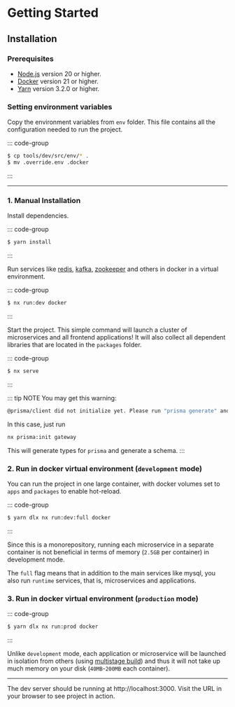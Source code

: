 # Getting Started

## Installation

### Prerequisites

- [Node.js](https://nodejs.org/en/download/package-manager) version 20 or higher.
- [Docker](https://docs.docker.com/engine/install/ubuntu/) version 21 or higher.
- [Yarn](https://github.com/yarnpkg/berry) version 3.2.0 or higher.

### Setting environment variables

Copy the environment variables from `env` folder. This file contains all the 
configuration needed to run the project.

::: code-group

```sh
$ cp tools/dev/src/env/* .
$ mv .override.env .docker
```

:::

---

### 1. Manual Installation

Install dependencies.

::: code-group
```sh [yarn]
$ yarn install
```
:::

Run services like [redis](https://redis.io/),
[kafka](https://kafka.apache.org/), [zookeeper](https://zookeeper.apache.org/) and others in docker in a virtual environment.

::: code-group
```sh [yarn]
$ nx run:dev docker
```
:::

Start the project. This simple command will launch a cluster of microservices and all frontend applications! It will also collect all dependent libraries that are located in the `packages` folder.

::: code-group
```sh [yarn]
$ nx serve
```
:::


::: tip NOTE
You may get this warning:

```sh 
@prisma/client did not initialize yet. Please run "prisma generate" and try to import it again
```

In this case, just run

```sh
nx prisma:init gateway
```
This will generate types for `prisma` and generate a schema.
:::

### 2. Run in docker virtual environment (`development` mode)

You can run the project in one large container, with docker volumes set to `apps` and `packages` to enable hot-reload.

::: code-group
```sh [yarn]
$ yarn dlx nx run:dev:full docker
```
:::

Since this is a monorepository, running each microservice in a separate container is not beneficial in terms of memory (`2.5GB` per container) in development mode.

The `full` flag means that in addition to the main services like mysql, you also run `runtime` services, that is, microservices and applications.
### 3. Run in docker virtual environment (`production` mode)

::: code-group
```sh [yarn]
$ yarn dlx nx run:prod docker
```
:::

Unlike `development` mode, each application or microservice will be launched in isolation from others 
(using [multistage build](https://docs.docker.com/build/building/multi-stage/)) and thus it will not take 
up much memory on your disk (`40MB`-`200MB` each container).

---

The dev server should be running at http://localhost:3000. 
Visit the URL in your browser to see project in action.
